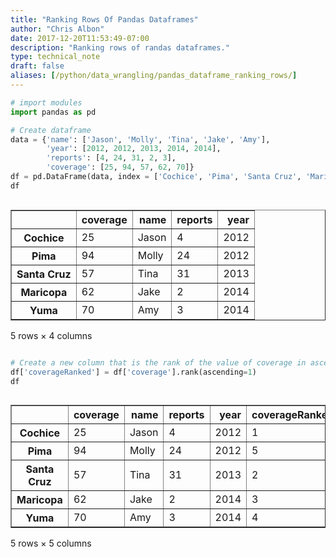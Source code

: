 ```yaml
---
title: "Ranking Rows Of Pandas Dataframes"
author: "Chris Albon"
date: 2017-12-20T11:53:49-07:00
description: "Ranking rows of randas dataframes."
type: technical_note
draft: false
aliases: [/python/data_wrangling/pandas_dataframe_ranking_rows/]
---
```


```python
# import modules
import pandas as pd
```


```python
# Create dataframe
data = {'name': ['Jason', 'Molly', 'Tina', 'Jake', 'Amy'], 
        'year': [2012, 2012, 2013, 2014, 2014], 
        'reports': [4, 24, 31, 2, 3],
        'coverage': [25, 94, 57, 62, 70]}
df = pd.DataFrame(data, index = ['Cochice', 'Pima', 'Santa Cruz', 'Maricopa', 'Yuma'])
df
```




<div style="max-height:1000px;max-width:1500px;overflow:auto;">
<table border="1" class="dataframe">
  <thead>
    <tr style="text-align: right;">
      <th></th>
      <th>coverage</th>
      <th>name</th>
      <th>reports</th>
      <th>year</th>
    </tr>
  </thead>
  <tbody>
    <tr>
      <th>Cochice</th>
      <td> 25</td>
      <td> Jason</td>
      <td>  4</td>
      <td> 2012</td>
    </tr>
    <tr>
      <th>Pima</th>
      <td> 94</td>
      <td> Molly</td>
      <td> 24</td>
      <td> 2012</td>
    </tr>
    <tr>
      <th>Santa Cruz</th>
      <td> 57</td>
      <td>  Tina</td>
      <td> 31</td>
      <td> 2013</td>
    </tr>
    <tr>
      <th>Maricopa</th>
      <td> 62</td>
      <td>  Jake</td>
      <td>  2</td>
      <td> 2014</td>
    </tr>
    <tr>
      <th>Yuma</th>
      <td> 70</td>
      <td>   Amy</td>
      <td>  3</td>
      <td> 2014</td>
    </tr>
  </tbody>
</table>
<p>5 rows × 4 columns</p>
</div>




```python
# Create a new column that is the rank of the value of coverage in ascending order
df['coverageRanked'] = df['coverage'].rank(ascending=1)
df
```




<div style="max-height:1000px;max-width:1500px;overflow:auto;">
<table border="1" class="dataframe">
  <thead>
    <tr style="text-align: right;">
      <th></th>
      <th>coverage</th>
      <th>name</th>
      <th>reports</th>
      <th>year</th>
      <th>coverageRanked</th>
    </tr>
  </thead>
  <tbody>
    <tr>
      <th>Cochice</th>
      <td> 25</td>
      <td> Jason</td>
      <td>  4</td>
      <td> 2012</td>
      <td> 1</td>
    </tr>
    <tr>
      <th>Pima</th>
      <td> 94</td>
      <td> Molly</td>
      <td> 24</td>
      <td> 2012</td>
      <td> 5</td>
    </tr>
    <tr>
      <th>Santa Cruz</th>
      <td> 57</td>
      <td>  Tina</td>
      <td> 31</td>
      <td> 2013</td>
      <td> 2</td>
    </tr>
    <tr>
      <th>Maricopa</th>
      <td> 62</td>
      <td>  Jake</td>
      <td>  2</td>
      <td> 2014</td>
      <td> 3</td>
    </tr>
    <tr>
      <th>Yuma</th>
      <td> 70</td>
      <td>   Amy</td>
      <td>  3</td>
      <td> 2014</td>
      <td> 4</td>
    </tr>
  </tbody>
</table>
<p>5 rows × 5 columns</p>
</div>


